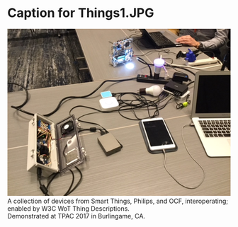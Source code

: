 # Caption for Things1.JPG
![Things1](Things1.JPG)  
A collection of devices from Smart Things, Philips, and OCF, interoperating; enabled by W3C WoT Thing Descriptions.  
Demonstrated at TPAC 2017 in Burlingame, CA.

